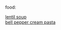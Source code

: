 food:

[lentil soup](https://youtu.be/meevYye5whM)  
[bell pepper cream pasta](https://youtu.be/fE-EVsBondI)  
